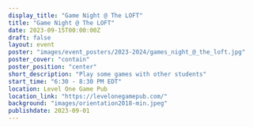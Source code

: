 ```yaml
---
display_title: "Game Night @ The LOFT"
title: "Game Night @ The LOFT"
date: 2023-09-15T00:00:00Z
draft: false
layout: event
poster: "images/event_posters/2023-2024/games_night_@_the_loft.jpg"
poster_cover: "contain"
poster_position: "center"
short_description: "Play some games with other students"
start_time: "6:30 - 8:30 PM EDT"
location: Level One Game Pub
location_link: "https://levelonegamepub.com/"
background: "images/orientation2018-min.jpeg"
publishdate: 2023-09-01
---
```


